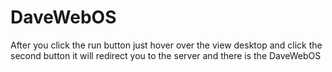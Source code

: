 # DaveWebOS
After you click the run button just hover over the view desktop and click the second button it will redirect you to the server and there is the DaveWebOS
